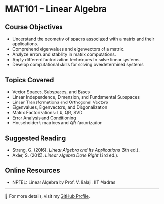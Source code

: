 # MAT101 – Linear Algebra

## Course Objectives
- Understand the geometry of spaces associated with a matrix and their applications.
- Comprehend eigenvalues and eigenvectors of a matrix.
- Analyze errors and stability in matrix computations.
- Apply different factorization techniques to solve linear systems.
- Develop computational skills for solving overdetermined systems.

## Topics Covered
- Vector Spaces, Subspaces, and Bases
- Linear Independence, Dimension, and Fundamental Subspaces
- Linear Transformations and Orthogonal Vectors
- Eigenvalues, Eigenvectors, and Diagonalization
- Matrix Factorizations: LU, QR, SVD
- Error Analysis and Conditioning
- Householder’s matrices and QR factorization

## Suggested Reading
- Strang, G. (2016). *Linear Algebra and Its Applications* (5th ed.).
- Axler, S. (2015). *Linear Algebra Done Right* (3rd ed.).

## Online Resources
- NPTEL: [Linear Algebra by Prof. V. Balaji, IIT Madras](https://nptel.ac.in/courses/111106051)

---

🔗 For more details, visit my [GitHub Profile](https://github.com/LakshitSinghBishtTM).
